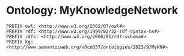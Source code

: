 # Ontology: MyKnowledgeNetwork

```SPARQL
PREFIX owl: <http://www.w3.org/2002/07/owl#>
PREFIX rdf: <http://www.w3.org/1999/02/22-rdf-syntax-ns#>
PREFIX rdfs: <http://www.w3.org/2000/01/rdf-schema#>
PREFIX kg: <http://www.semanticweb.org/v0cn037/ontologies/2023/9/MyKN#>
```